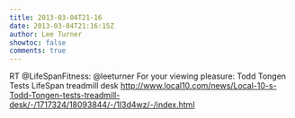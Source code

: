 ```yaml
---
title: 2013-03-04T21-16
date: 2013-03-04T21:16:15Z
author: Lee Turner
showtoc: false
comments: true
---
```


RT @LifeSpanFitness: @leeturner For your viewing pleasure: Todd Tongen Tests LifeSpan treadmill desk
  http://www.local10.com/news/Local-10-s-Todd-Tongen-tests-treadmill-desk/-/1717324/18093844/-/1l3d4wz/-/index.html

